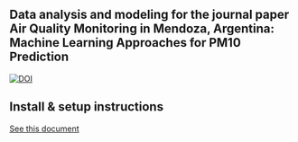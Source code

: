 ## Data analysis and modeling for the journal paper Air Quality Monitoring in Mendoza, Argentina: Machine Learning Approaches for PM10 Prediction

[![DOI](https://zenodo.org/badge/791298967.svg)](https://doi.org/10.5281/zenodo.15264837)

## Install & setup instructions

[See this document](./first_revision/SETUP.md)
